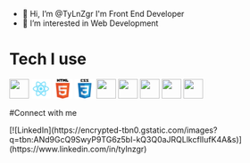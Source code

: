 - 👋 Hi, I’m @TyLnZgr I'm  Front End Developer
- 👀 I’m interested in Web Development



# Tech I use
<div>
<img src="https://upload.wikimedia.org/wikipedia/commons/thumb/9/99/Unofficial_JavaScript_logo_2.svg/2048px-Unofficial_JavaScript_logo_2.svg.png" width="35" height="35">
<img src="https://raw.githubusercontent.com/github/explore/80688e429a7d4ef2fca1e82350fe8e3517d3494d/topics/react/react.png" width="35" height="35">
<img src="https://raw.githubusercontent.com/github/explore/80688e429a7d4ef2fca1e82350fe8e3517d3494d/topics/html/html.png" width="35" height="35">
<img src="https://raw.githubusercontent.com/github/explore/80688e429a7d4ef2fca1e82350fe8e3517d3494d/topics/css/css.png" width="35" height="35">
<img src="https://upload.wikimedia.org/wikipedia/commons/b/b2/Bootstrap_logo.svg" width="35" height="35">
<img src="https://github.com/remojansen/logo.ts/blob/master/ts.png" width="35" height="35">
<img src="https://cdn.freebiesupply.com/logos/large/2x/material-ui-logo-black-and-white.png" width="35" height="35">
<img src="https://avatars.githubusercontent.com/u/5155369?s=200&v=4" width="35" height="35">
<img src="https://cdn.worldvectorlogo.com/logos/react-native-1.svg" width="35" height="35">
</div>

#Connect with me 
<div>
[![LinkedIn](https://encrypted-tbn0.gstatic.com/images?q=tbn:ANd9GcQ9SwyP9TG6z5bI-kQ3Q0aJRQLlkcflIufK4A&s)](https://www.linkedin.com/in/tylnzgr)
</div>

<!---
TyLnZgr/TyLnZgr is a ✨ special ✨ repository because its `README.md` (this file) appears on your GitHub profile.
You can click the Preview link to take a look at your changes.
--->
